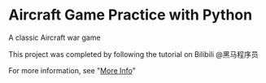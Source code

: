 # Aircraft Game Practice with Python

A classic Aircraft war game


This project was completed by following the tutorial on Bilibili @黑马程序员

For more information, see "[More Info](https://www.bilibili.com/video/BV1ex411x7Em?p=461)"
